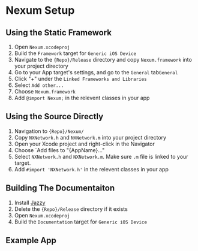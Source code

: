 #  Nexum Setup

## Using the Static Framework

1. Open `Nexum.xcodeproj`
2. Build the  `Framework` target for  `Generic iOS Device`
3. Navigate to the `{Repo}/Release` directory and copy `Nexum.framework` into your project directory
4. Go to your App target's settings, and go to the `General` tab`General`
5. Click "+" under the `Linked Frameworks and Libraries`
6. Select `Add other...`
7. Choose `Nexum.framework`
8. Add `@import Nexum;` in the relevent classes in your app

## Using the Source Directly

1. Navigation to `{Repo}/Nexum/`
2. Copy `NXNetwork.h` and `NXNetwork.m` into your project directory
3. Open your Xcode project and right-click in the Navigator
4. Choose `Add files to "{AppName}..."
5. Select `NXNetwork.h` and `NXNetwork.m`. Make sure `.m` file is linked to your target.
6. Add `#import 'NXNetwork.h'` in the relevent classes in your app

## Building The Documentaiton

1. Install [Jazzy](https://github.com/realm/jazzy)
2. Delete the `{Repo}/Release` directory if it exists
3. Open `Nexum.xcodeproj`
4. Build the  `Documentation` target for  `Generic iOS Device`

## Example App
